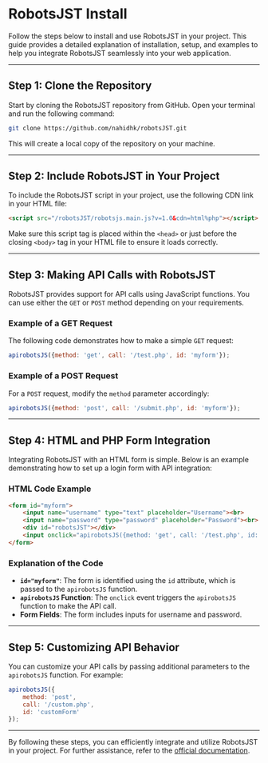 # RobotsJST Install

Follow the steps below to install and use RobotsJST in your project. This guide provides a detailed explanation of installation, setup, and examples to help you integrate RobotsJST seamlessly into your web application.

---

## Step 1: Clone the Repository

Start by cloning the RobotsJST repository from GitHub. Open your terminal and run the following command:

```bash
git clone https://github.com/nahidhk/robotsJST.git
```

This will create a local copy of the repository on your machine.

---

## Step 2: Include RobotsJST in Your Project

To include the RobotsJST script in your project, use the following CDN link in your HTML file:

```html
<script src="/robotsJST/robotsjs.main.js?v=1.0&cdn=html%php"></script>
```

Make sure this script tag is placed within the `<head>` or just before the closing `<body>` tag in your HTML file to ensure it loads correctly.

---

## Step 3: Making API Calls with RobotsJST

RobotsJST provides support for API calls using JavaScript functions. You can use either the `GET` or `POST` method depending on your requirements.

### Example of a GET Request

The following code demonstrates how to make a simple `GET` request:

```javascript
apirobotsJS({method: 'get', call: '/test.php', id: 'myform'});
```

### Example of a POST Request

For a `POST` request, modify the `method` parameter accordingly:

```javascript
apirobotsJS({method: 'post', call: '/submit.php', id: 'myform'});
```

---

## Step 4: HTML and PHP Form Integration

Integrating RobotsJST with an HTML form is simple. Below is an example demonstrating how to set up a login form with API integration:

### HTML Code Example

```html
<form id="myform">
    <input name="username" type="text" placeholder="Username"><br>
    <input name="password" type="password" placeholder="Password"><br>
    <div id="robotsJST"></div>
    <input onclick="apirobotsJS({method: 'get', call: '/test.php', id: 'myform'})" type="button" value="Login">
</form>
```

### Explanation of the Code
- **`id="myform"`**: The form is identified using the `id` attribute, which is passed to the `apirobotsJS` function.
- **`apirobotsJS` Function**: The `onclick` event triggers the `apirobotsJS` function to make the API call.
- **Form Fields**: The form includes inputs for username and password.

---

## Step 5: Customizing API Behavior

You can customize your API calls by passing additional parameters to the `apirobotsJS` function. For example:

```javascript
apirobotsJS({
    method: 'post',
    call: '/custom.php',
    id: 'customForm'
});
```

---

By following these steps, you can efficiently integrate and utilize RobotsJST in your project. For further assistance, refer to the [official documentation](https://github.com/nahidhk/robotsJST).
